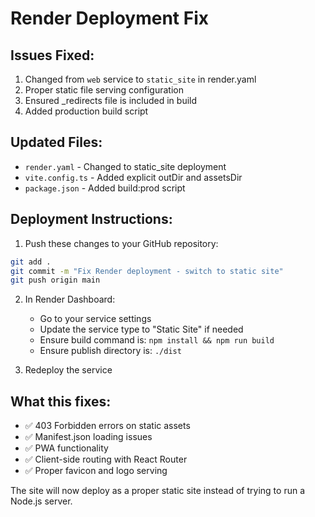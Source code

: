 # Render Deployment Fix

## Issues Fixed:
1. Changed from `web` service to `static_site` in render.yaml
2. Proper static file serving configuration
3. Ensured _redirects file is included in build
4. Added production build script

## Updated Files:
- `render.yaml` - Changed to static_site deployment
- `vite.config.ts` - Added explicit outDir and assetsDir
- `package.json` - Added build:prod script

## Deployment Instructions:

1. Push these changes to your GitHub repository:
```bash
git add .
git commit -m "Fix Render deployment - switch to static site"
git push origin main
```

2. In Render Dashboard:
   - Go to your service settings
   - Update the service type to "Static Site" if needed
   - Ensure build command is: `npm install && npm run build`
   - Ensure publish directory is: `./dist`

3. Redeploy the service

## What this fixes:
- ✅ 403 Forbidden errors on static assets
- ✅ Manifest.json loading issues  
- ✅ PWA functionality
- ✅ Client-side routing with React Router
- ✅ Proper favicon and logo serving

The site will now deploy as a proper static site instead of trying to run a Node.js server.
